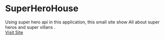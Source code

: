 # SuperHeroHouse
Using super hero api in this application, this small site show All about super heros and super villans .
<br>
<a href="https://zishanpathan.github.io/SuperHeroHouse/">Visit Site</a>
